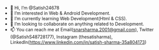 - 👋 Hi, I’m @Satish24678
- 👀 I’m interested in Web & Android Development. 
- 🌱 I’m currently learning Web Development(Html & CSS).
- 💞️ I’m looking to collaborate on anything related to Development.
- 📫 You can reach me at Email(snarsharma.2001@gmail.com), Twitter (@SatishS48728177), Instagram (thesatisharma), LinkedIn(https://www.linkedin.com/in/satish-sharma-35a804173)

<!---
Satish24678/Satish24678 is a ✨ special ✨ repository because its `README.md` (this file) appears on your GitHub profile.
You can click the Preview link to take a look at your changes.
--->
